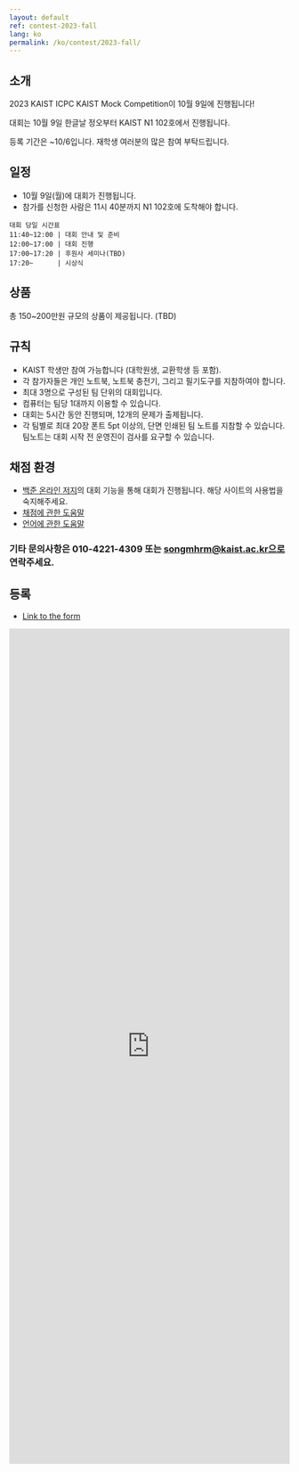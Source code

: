 ```yaml
---
layout: default
ref: contest-2023-fall
lang: ko
permalink: /ko/contest/2023-fall/
---
```


## 소개

2023 KAIST ICPC KAIST Mock Competition이 10월 9일에 진행됩니다!

대회는 10월 9일 한글날 정오부터 KAIST N1 102호에서 진행됩니다.

등록 기간은 ~10/6입니다. 재학생 여러분의 많은 참여 부탁드립니다.

## 일정

- 10월 9일(월)에 대회가 진행됩니다.
- 참가를 신청한 사람은 11시 40분까지 N1 102호에 도착해야 합니다.

```
대회 당일 시간표
11:40~12:00 | 대회 안내 및 준비
12:00~17:00 | 대회 진행
17:00~17:20 | 후원사 세미나(TBD)
17:20~      | 시상식
```
## 상품

총 150~200만원 규모의 상품이 제공됩니다. (TBD)

## 규칙

- KAIST 학생만 참여 가능합니다 (대학원생, 교환학생 등 포함).
- 각 참가자들은 개인 노트북, 노트북 충전기, 그리고 필기도구를 지참하여야 합니다.
- 최대 3명으로 구성된 팀 단위의 대회입니다.
- 컴퓨터는 팀당 1대까지 이용할 수 있습니다.
- 대회는 5시간 동안 진행되며, 12개의 문제가 출제됩니다.
- 각 팀별로 최대 20장 폰트 5pt 이상의, 단면 인쇄된 팀 노트를 지참할 수 있습니다. 팀노트는 대회 시작 전 운영진이 검사를 요구할 수 있습니다.

## 채점 환경

- [백준 온라인 저지](https://www.acmicpc.net/)의 대회 기능을 통해 대회가 진행됩니다. 해당 사이트의 사용법을 숙지해주세요.
- [채점에 관한 도움말](https://www.acmicpc.net/help/judge)
- [언어에 관한 도움말](https://www.acmicpc.net/help/language)

### 기타 문의사항은 010-4221-4309 또는 songmhrm@kaist.ac.kr으로 연락주세요.

## 등록

- [Link to the form](https://forms.gle/Z3pkK9dukfrPvaX5A)
<iframe src="https://forms.gle/Z3pkK9dukfrPvaX5A" frameborder="0" width="100%" height="1500px"></iframe>
